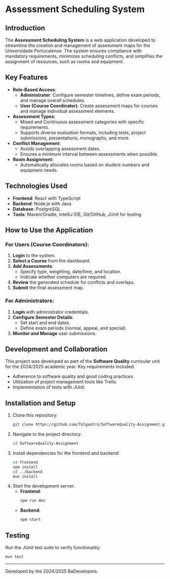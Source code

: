 # Assessment Scheduling System

## Introduction
The **Assessment Scheduling System** is a web application developed to streamline the creation and management of assessment maps for the Universidade Portucalense. The system ensures compliance with mandatory requirements, minimizes scheduling conflicts, and simplifies the assignment of resources, such as rooms and equipment.

## Key Features
- **Role-Based Access**:
  - **Administrator**: Configure semester timelines, define exam periods, and manage overall schedules.
  - **User (Course Coordinator)**: Create assessment maps for courses and manage individual assessment elements.
- **Assessment Types**:
  - Mixed and Continuous assessment categories with specific requirements.
  - Supports diverse evaluation formats, including tests, project submissions, presentations, monographs, and more.
- **Conflict Management**:
  - Avoids overlapping assessment dates.
  - Ensures a minimum interval between assessments when possible.
- **Room Assignment**:
  - Automatically allocates rooms based on student numbers and equipment needs.

## Technologies Used
- **Frontend**: React with TypeScript
- **Backend**: Node.js with Java
- **Database**: PostgreSQL
- **Tools**: Maven/Gradle, IntelliJ IDE, Git/GitHub, JUnit for testing

## How to Use the Application
### For Users (Course Coordinators):
1. **Login** to the system.
2. **Select a Course** from the dashboard.
3. **Add Assessments**:
   - Specify type, weighting, date/time, and location.
   - Indicate whether computers are required.
4. **Review** the generated schedule for conflicts and overlaps.
5. **Submit** the final assessment map.

### For Administrators:
1. **Login** with administrator credentials.
2. **Configure Semester Details**:
   - Set start and end dates.
   - Define exam periods (normal, appeal, and special).
3. **Monitor and Manage** user submissions.

## Development and Collaboration
This project was developed as part of the **Software Quality** curricular unit for the 2024/2025 academic year. Key requirements included:
- Adherence to software quality and good coding practices.
- Utilization of project management tools like Trello.
- Implementation of tests with JUnit.

## Installation and Setup
1. Clone this repository:
   ```bash
   git clone https://github.com/Tolgaotrn/SoftwareQuality-Assignment.git
   ```
2. Navigate to the project directory:
   ```bash
   cd SoftwareQuality-Assignment
   ```
3. Install dependencies for the frontend and backend:
   ```bash
   cd frontend
   npm install
   cd ../backend
   mvn install
   ```
4. Start the development server:
   - **Frontend**:
     ```bash
     npm run dev
     ```
   - **Backend**:
     ```bash
     npm start
     ```

## Testing
Run the JUnit test suite to verify functionality:
```bash
mvn test
```

---
Developed by the 2024/2025 BaDevelopers.
